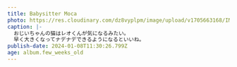 ```yaml
---
title: Babysitter Moca
photo: https://res.cloudinary.com/dz8vyplpm/image/upload/v1705663168/IMG_8301_hmawkv.jpg
caption: |-
  おじいちゃんの猫はレオくんが気になるみたい。
  早く大きくなってナデナデできるようになるといいね。
publish-date: 2024-01-08T11:30:26.799Z
age: album.few_weeks_old
---
```

